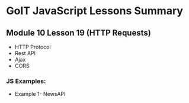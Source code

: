# GoIT JavaScript Lessons Summary

## Module 10 Lesson 19 (HTTP Requests)

- HTTP Protocol
- Rest API
- Ajax
- CORS

### JS Examples:

- Example 1- NewsAPI
